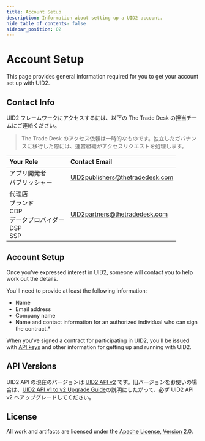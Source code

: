 ```yaml
---
title: Account Setup
description: Information about setting up a UID2 account.
hide_table_of_contents: false
sidebar_position: 02
---
```


# Account Setup

This page provides general information required for you to get your account set up with UID2.

<!-- It includes:

* [Contact Info](#contact-info)
* [Account Setup](#account-setup)
* [API Versions](#api-versions)
* [License](#license)
 -->

## Contact Info

UID2 フレームワークにアクセスするには、以下の The Trade Desk の担当チームにご連絡ください。

> The Trade Desk のアクセス依頼は一時的なものです。独立したガバナンスに移行した際には、運営組織がアクセスリクエストを処理します。

| Your Role                                                        | Contact Email                   |
| :--------------------------------------------------------------- | :------------------------------ |
| アプリ開発者<br/>パブリッシャー                                  | UID2publishers@thetradedesk.com |
| 代理店<br/>ブランド<br/>CDP<br/>データプロバイダー<br/>DSP<br/>SSP | UID2partners@thetradedesk.com   |

## Account Setup

Once you've expressed interest in UID2, someone will contact you to help work out the details.

You'll need to provide at least the following information:
* Name
* Email address
* Company name
* Name and contact information for an authorized individual who can sign the contract.*

When you've signed a contract for participating in UID2, you'll be issued with [API keys](gs-api-keys.md) and other information for getting up and running with UID2.


## API Versions

UID2 API の現在のバージョンは [UID2 API v2](../summary-doc-v2.md) です。旧バージョンをお使いの場合は、[UID2 API v1 to v2 Upgrade Guide](https://github.com/IABTechLab/uid2docs/blob/main/api-ja/v2/upgrades/upgrade-guide.md)の説明にしたがって、必ず UID2 API v2 へアップグレードしてください。

## License
All work and artifacts are licensed under the [Apache License, Version 2.0](http://www.apache.org/licenses/LICENSE-2.0.txt).
